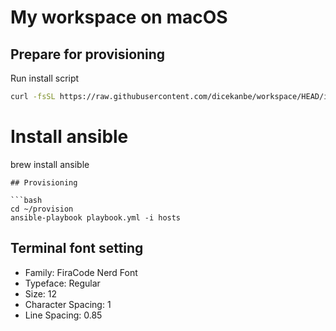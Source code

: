 # My workspace on macOS

## Prepare for provisioning


Run install script
```bash
curl -fsSL https://raw.githubusercontent.com/dicekanbe/workspace/HEAD/install.sh | WORKSPACE_REPOSITORY_URL=git@github.com:dicekanbe/workspace.git && zsh -
```


# Install ansible
brew install ansible
```
## Provisioning

```bash
cd ~/provision
ansible-playbook playbook.yml -i hosts
```

## Terminal font setting

- Family: FiraCode Nerd Font
- Typeface: Regular
- Size: 12
- Character Spacing: 1
- Line Spacing: 0.85
